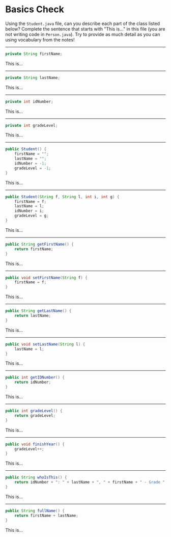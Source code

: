 # Basics Check

Using the `Student.java` file, can you describe each part of the class listed below? Complete the sentence that starts with "This is..." in this file (you are not writing code in `Person.java`). Try to provide as much detail as you can using vocabulary from the notes!

---

```java
private String firstName;
```

This is...

---

```java
private String lastName;
```

This is...

---

```java
private int idNumber;
```

This is...

---

```java
private int gradeLevel;
```

This is...

---

```java
public Student() {
    firstName = "";
    lastName = "";
    idNumber = -1;
    gradeLevel = -1;
}
```

This is...

---

```java
public Student(String f, String l, int i, int g) {
    firstName = f;
    lastName = l;
    idNumber = i;
    gradeLevel = g;
}
```

This is...

---

```java
public String getFirstName() {
    return firstName;
}
```

This is...

---

```java
public void setFirstName(String f) {
    firstName = f;
}
```

This is...

---

```java
public String getLastName() {
    return lastName;
}
```

This is...

---

```java
public void setLastName(String l) {
    lastName = l;
}
```

This is...

---

```java
public int getIDNumber() {
    return idNumber;
}
```

This is...

---

```java
public int gradeLevel() {
    return gradeLevel;
}
```

This is...

---

```java
public void finishYear() {
    gradeLevel++;
}
```

This is...

---

```java
public String whoIsThis() {
    return idNumber + ": " + lastName + ", " + firstName + " - Grade " + gradeLevel;
}
```

This is...

---

```java
public String fullName() {
    return firstName + lastName;
}
```

This is...